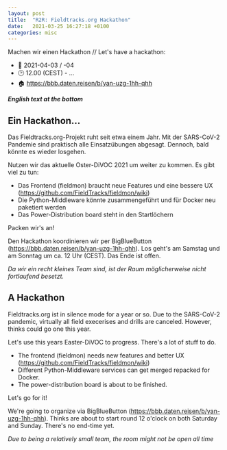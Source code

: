 ```yaml
---
layout: post
title:  "R2R: Fieldtracks.org Hackathon"
date:   2021-03-25 16:27:18 +0100
categories: misc
---
```


Machen wir einen Hackathon // Let's have a hackathon:
* 📅 2021-04-03 / -04
* 🕑 12.00 (CEST) - ...
* 🏠 https://bbb.daten.reisen/b/yan-uzg-1hh-qhh

<!--break-->

***English text at the bottom***

## Ein Hackathon...

Das Fieldtracks.org-Projekt ruht seit etwa einem Jahr. Mit der SARS-CoV-2 Pandemie sind praktisch alle 
Einsatzübungen abgesagt. Dennoch, bald könnte es wieder losgehen.

Nutzen wir das aktuelle Oster-DiVOC 2021 um weiter zu kommen. Es gibt viel zu tun:

* Das Frontend (fieldmon) braucht neue Features und eine bessere UX (https://github.com/FieldTracks/fieldmon/wiki)
* Die Python-Middleware könnte zusammengeführt und für Docker neu paketiert werden
* Das Power-Distribution board steht in den Startlöchern 

Packen wir's an! 

Den Hackathon koordinieren wir per BigBlueButton (https://bbb.daten.reisen/b/yan-uzg-1hh-qhh).
Los geht's am Samstag und am Sonntag um ca. 12 Uhr (CEST). Das Ende ist offen. 

*Da wir ein recht kleines Team sind, ist der Raum möglicherweise nicht fortlaufend besetzt.*


## A Hackathon

Fieldtracks.org ist in silence mode for a year or so. Due to the SARS-CoV-2 pandemic, virtually all
field execerises and drills are canceled. However, thinks could go one this year.

Let's use this years Easter-DiVOC to progress. There's a lot of stuff to do.

* The frontend (fieldmon) needs new features and better UX (https://github.com/FieldTracks/fieldmon/wiki)
* Different Python-Middleware services can get merged repacked for Docker.
* The power-distribution board is about to be finished.

Let's go for it! 

We're going to organize via BigBlueButton (https://bbb.daten.reisen/b/yan-uzg-1hh-qhh).
Thinks are about to start round 12 o'clock on both Saturday and Sunday. There's no end-time yet.

*Due to being a relatively small team, the room might not be open all time*
